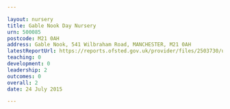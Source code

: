 ```yaml
---

layout: nursery
title: Gable Nook Day Nursery
urn: 500085
postcode: M21 0AH
address: Gable Nook, 541 Wilbraham Road, MANCHESTER, M21 0AH
latestReportUrl: https://reports.ofsted.gov.uk/provider/files/2503730/urn/500085.pdf
teaching: 0
development: 0
leadership: 2
outcomes: 0
overall: 2
date: 24 July 2015

---
```


